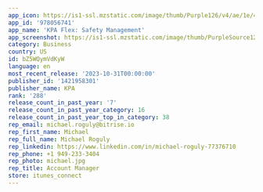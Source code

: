 ```yaml
---
app_icon: https://is1-ssl.mzstatic.com/image/thumb/Purple126/v4/ae/1e/4d/ae1e4d9f-bd75-b044-8e16-46237a451f6c/AppIcon-0-0-1x_U007emarketing-0-7-0-0-85-220.png/1024x1024bb.png
app_id: '978056741'
app_name: 'KPA Flex: Safety Management'
app_screenshot: https://is1-ssl.mzstatic.com/image/thumb/PurpleSource126/v4/4b/62/6b/4b626ba6-9420-e6b7-f0f3-09a77f8bd8a5/f026cf49-4299-4abc-af2a-d497af941de5_1242x2688bb.png/1242x2688bb.png
category: Business
country: US
id: bZ5WQymVdKyW
language: en
most_recent_release: '2023-10-31T00:00:00'
publisher_id: '1421958301'
publisher_name: KPA
rank: '288'
release_count_in_past_year: '7'
release_count_in_past_year_category: 16
release_count_in_past_year_top_in_category: 38
rep_email: michael.roguly@bitrise.io
rep_first_name: Michael
rep_full_name: Michael Roguly
rep_linkedin: https://www.linkedin.com/in/michael-roguly-77376710
rep_phone: +1 949-233-3404
rep_photo: michael.jpg
rep_title: Account Manager
store: itunes_connect
---
```

